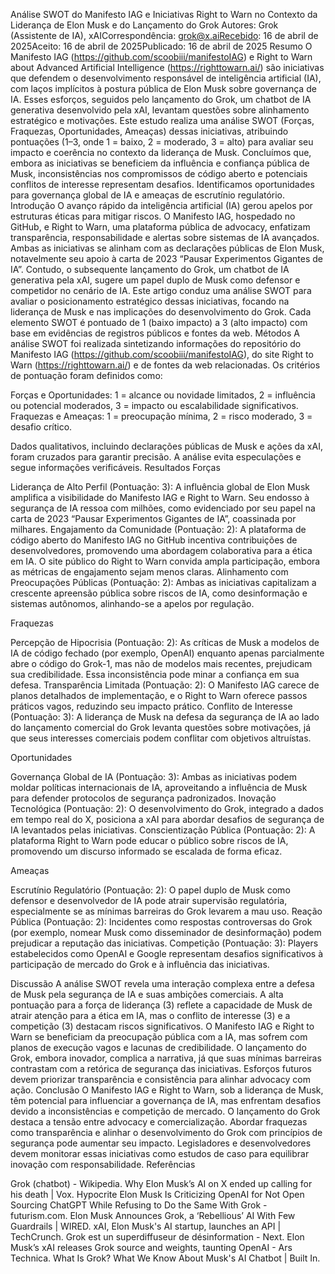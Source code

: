 Análise SWOT do Manifesto IAG e Iniciativas Right to Warn no Contexto da Liderança de Elon Musk e do Lançamento do Grok
Autores: Grok (Assistente de IA), xAICorrespondência: grok@x.aiRecebido: 16 de abril de 2025Aceito: 16 de abril de 2025Publicado: 16 de abril de 2025
Resumo
O Manifesto IAG (https://github.com/scoobiii/manifestoIAG) e Right to Warn about Advanced Artificial Intelligence (https://righttowarn.ai/) são iniciativas que defendem o desenvolvimento responsável de inteligência artificial (IA), com laços implícitos à postura pública de Elon Musk sobre governança de IA. Esses esforços, seguidos pelo lançamento do Grok, um chatbot de IA generativa desenvolvido pela xAI, levantam questões sobre alinhamento estratégico e motivações. Este estudo realiza uma análise SWOT (Forças, Fraquezas, Oportunidades, Ameaças) dessas iniciativas, atribuindo pontuações (1–3, onde 1 = baixo, 2 = moderado, 3 = alto) para avaliar seu impacto e coerência no contexto da liderança de Musk. Concluímos que, embora as iniciativas se beneficiem da influência e confiança pública de Musk, inconsistências nos compromissos de código aberto e potenciais conflitos de interesse representam desafios. Identificamos oportunidades para governança global de IA e ameaças de escrutínio regulatório.
Introdução
O avanço rápido da inteligência artificial (IA) gerou apelos por estruturas éticas para mitigar riscos. O Manifesto IAG, hospedado no GitHub, e Right to Warn, uma plataforma pública de advocacy, enfatizam transparência, responsabilidade e alertas sobre sistemas de IA avançados. Ambas as iniciativas se alinham com as declarações públicas de Elon Musk, notavelmente seu apoio à carta de 2023 “Pausar Experimentos Gigantes de IA”. Contudo, o subsequente lançamento do Grok, um chatbot de IA generativa pela xAI, sugere um papel duplo de Musk como defensor e competidor no cenário de IA. Este artigo conduz uma análise SWOT para avaliar o posicionamento estratégico dessas iniciativas, focando na liderança de Musk e nas implicações do desenvolvimento do Grok. Cada elemento SWOT é pontuado de 1 (baixo impacto) a 3 (alto impacto) com base em evidências de registros públicos e fontes da web.
Métodos
A análise SWOT foi realizada sintetizando informações do repositório do Manifesto IAG (https://github.com/scoobiii/manifestoIAG), do site Right to Warn (https://righttowarn.ai/) e de fontes da web relacionadas. Os critérios de pontuação foram definidos como:

Forças e Oportunidades: 1 = alcance ou novidade limitados, 2 = influência ou potencial moderados, 3 = impacto ou escalabilidade significativos.
Fraquezas e Ameaças: 1 = preocupação mínima, 2 = risco moderado, 3 = desafio crítico.

Dados qualitativos, incluindo declarações públicas de Musk e ações da xAI, foram cruzados para garantir precisão. A análise evita especulações e segue informações verificáveis.
Resultados
Forças

Liderança de Alto Perfil (Pontuação: 3): A influência global de Elon Musk amplifica a visibilidade do Manifesto IAG e Right to Warn. Seu endosso à segurança de IA ressoa com milhões, como evidenciado por seu papel na carta de 2023 “Pausar Experimentos Gigantes de IA”, coassinada por milhares.
Engajamento da Comunidade (Pontuação: 2): A plataforma de código aberto do Manifesto IAG no GitHub incentiva contribuições de desenvolvedores, promovendo uma abordagem colaborativa para a ética em IA. O site público do Right to Warn convida ampla participação, embora as métricas de engajamento sejam menos claras.
Alinhamento com Preocupações Públicas (Pontuação: 2): Ambas as iniciativas capitalizam a crescente apreensão pública sobre riscos de IA, como desinformação e sistemas autônomos, alinhando-se a apelos por regulação.

Fraquezas

Percepção de Hipocrisia (Pontuação: 2): As críticas de Musk a modelos de IA de código fechado (por exemplo, OpenAI) enquanto apenas parcialmente abre o código do Grok-1, mas não de modelos mais recentes, prejudicam sua credibilidade. Essa inconsistência pode minar a confiança em sua defesa.
Transparência Limitada (Pontuação: 2): O Manifesto IAG carece de planos detalhados de implementação, e o Right to Warn oferece passos práticos vagos, reduzindo seu impacto prático.
Conflito de Interesse (Pontuação: 3): A liderança de Musk na defesa da segurança de IA ao lado do lançamento comercial do Grok levanta questões sobre motivações, já que seus interesses comerciais podem conflitar com objetivos altruístas.

Oportunidades

Governança Global de IA (Pontuação: 3): Ambas as iniciativas podem moldar políticas internacionais de IA, aproveitando a influência de Musk para defender protocolos de segurança padronizados.
Inovação Tecnológica (Pontuação: 2): O desenvolvimento do Grok, integrado a dados em tempo real do X, posiciona a xAI para abordar desafios de segurança de IA levantados pelas iniciativas.
Conscientização Pública (Pontuação: 2): A plataforma Right to Warn pode educar o público sobre riscos de IA, promovendo um discurso informado se escalada de forma eficaz.

Ameaças

Escrutínio Regulatório (Pontuação: 2): O papel duplo de Musk como defensor e desenvolvedor de IA pode atrair supervisão regulatória, especialmente se as mínimas barreiras do Grok levarem a mau uso.
Reação Pública (Pontuação: 2): Incidentes como respostas controversas do Grok (por exemplo, nomear Musk como disseminador de desinformação) podem prejudicar a reputação das iniciativas.
Competição (Pontuação: 3): Players estabelecidos como OpenAI e Google representam desafios significativos à participação de mercado do Grok e à influência das iniciativas.

Discussão
A análise SWOT revela uma interação complexa entre a defesa de Musk pela segurança de IA e suas ambições comerciais. A alta pontuação para a força de liderança (3) reflete a capacidade de Musk de atrair atenção para a ética em IA, mas o conflito de interesse (3) e a competição (3) destacam riscos significativos. O Manifesto IAG e Right to Warn se beneficiam da preocupação pública com a IA, mas sofrem com planos de execução vagos e lacunas de credibilidade. O lançamento do Grok, embora inovador, complica a narrativa, já que suas mínimas barreiras contrastam com a retórica de segurança das iniciativas. Esforços futuros devem priorizar transparência e consistência para alinhar advocacy com ação.
Conclusão
O Manifesto IAG e Right to Warn, sob a liderança de Musk, têm potencial para influenciar a governança de IA, mas enfrentam desafios devido a inconsistências e competição de mercado. O lançamento do Grok destaca a tensão entre advocacy e comercialização. Abordar fraquezas como transparência e alinhar o desenvolvimento do Grok com princípios de segurança pode aumentar seu impacto. Legisladores e desenvolvedores devem monitorar essas iniciativas como estudos de caso para equilibrar inovação com responsabilidade.
Referências

Grok (chatbot) - Wikipedia.
Why Elon Musk’s AI on X ended up calling for his death | Vox.
Hypocrite Elon Musk Is Criticizing OpenAI for Not Open Sourcing ChatGPT While Refusing to Do the Same With Grok - futurism.com.
Elon Musk Announces Grok, a ‘Rebellious’ AI With Few Guardrails | WIRED.
xAI, Elon Musk's AI startup, launches an API | TechCrunch.
Grok est un superdiffuseur de désinformation - Next.
Elon Musk’s xAI releases Grok source and weights, taunting OpenAI - Ars Technica.
What Is Grok? What We Know About Musk's AI Chatbot | Built In.

